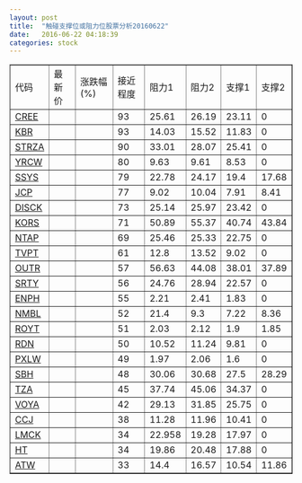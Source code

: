 ```yaml
---
layout: post
title:  "触碰支撑位或阻力位股票分析20160622"
date:   2016-06-22 04:18:39
categories: stock
---
```

<script type="text/javascript">
var stockList = []
stockList.push('gb_cree');
stockList.push('gb_kbr');
stockList.push('gb_strza');
stockList.push('gb_yrcw');
stockList.push('gb_ssys');
stockList.push('gb_jcp');
stockList.push('gb_disck');
stockList.push('gb_kors');
stockList.push('gb_ntap');
stockList.push('gb_tvpt');
stockList.push('gb_outr');
stockList.push('gb_srty');
stockList.push('gb_enph');
stockList.push('gb_nmbl');
stockList.push('gb_royt');
stockList.push('gb_rdn');
stockList.push('gb_pxlw');
stockList.push('gb_sbh');
stockList.push('gb_tza');
stockList.push('gb_voya');
stockList.push('gb_ccj');
stockList.push('gb_lmck');
stockList.push('gb_ht');
stockList.push('gb_atw');
</script>
<table border="1">
 <tr>
 <td>代码</td>
 <td>最新价</td>
 <td>涨跌幅(%)</td>
 <td>接近程度</td>
 <td>阻力1</td>
 <td>阻力2</td>
 <td>支撑1</td>
 <td>支撑2</td>
</tr>
  <tr id="cree" class="red">
  <td><a href="http://stock.finance.sina.com.cn/usstock/quotes/CREE.html" target="_blank">CREE</a></td><td></td><td></td><td>93</td><td>25.61</td><td>26.19</td><td>23.11</td><td>0</td></tr>
  <tr id="kbr" class="red">
  <td><a href="http://stock.finance.sina.com.cn/usstock/quotes/KBR.html" target="_blank">KBR</a></td><td></td><td></td><td>93</td><td>14.03</td><td>15.52</td><td>11.83</td><td>0</td></tr>
  <tr id="strza" class="red">
  <td><a href="http://stock.finance.sina.com.cn/usstock/quotes/STRZA.html" target="_blank">STRZA</a></td><td></td><td></td><td>90</td><td>33.01</td><td>28.07</td><td>25.41</td><td>0</td></tr>
  <tr id="yrcw" class="red">
  <td><a href="http://stock.finance.sina.com.cn/usstock/quotes/YRCW.html" target="_blank">YRCW</a></td><td></td><td></td><td>80</td><td>9.63</td><td>9.61</td><td>8.53</td><td>0</td></tr>
  <tr id="ssys" class="red">
  <td><a href="http://stock.finance.sina.com.cn/usstock/quotes/SSYS.html" target="_blank">SSYS</a></td><td></td><td></td><td>79</td><td>22.78</td><td>24.17</td><td>19.4</td><td>17.68</td></tr>
  <tr id="jcp" class="green">
  <td><a href="http://stock.finance.sina.com.cn/usstock/quotes/JCP.html" target="_blank">JCP</a></td><td></td><td></td><td>77</td><td>9.02</td><td>10.04</td><td>7.91</td><td>8.41</td></tr>
  <tr id="disck" class="red">
  <td><a href="http://stock.finance.sina.com.cn/usstock/quotes/DISCK.html" target="_blank">DISCK</a></td><td></td><td></td><td>73</td><td>25.14</td><td>25.97</td><td>23.42</td><td>0</td></tr>
  <tr id="kors" class="red">
  <td><a href="http://stock.finance.sina.com.cn/usstock/quotes/KORS.html" target="_blank">KORS</a></td><td></td><td></td><td>71</td><td>50.89</td><td>55.37</td><td>40.74</td><td>43.84</td></tr>
  <tr id="ntap" class="red">
  <td><a href="http://stock.finance.sina.com.cn/usstock/quotes/NTAP.html" target="_blank">NTAP</a></td><td></td><td></td><td>69</td><td>25.46</td><td>25.33</td><td>22.75</td><td>0</td></tr>
  <tr id="tvpt" class="red">
  <td><a href="http://stock.finance.sina.com.cn/usstock/quotes/TVPT.html" target="_blank">TVPT</a></td><td></td><td></td><td>61</td><td>12.8</td><td>13.52</td><td>9.02</td><td>0</td></tr>
  <tr id="outr" class="red">
  <td><a href="http://stock.finance.sina.com.cn/usstock/quotes/OUTR.html" target="_blank">OUTR</a></td><td></td><td></td><td>57</td><td>56.63</td><td>44.08</td><td>38.01</td><td>37.89</td></tr>
  <tr id="srty" class="red">
  <td><a href="http://stock.finance.sina.com.cn/usstock/quotes/SRTY.html" target="_blank">SRTY</a></td><td></td><td></td><td>56</td><td>24.76</td><td>28.94</td><td>22.57</td><td>0</td></tr>
  <tr id="enph" class="red">
  <td><a href="http://stock.finance.sina.com.cn/usstock/quotes/ENPH.html" target="_blank">ENPH</a></td><td></td><td></td><td>55</td><td>2.21</td><td>2.41</td><td>1.83</td><td>0</td></tr>
  <tr id="nmbl" class="green">
  <td><a href="http://stock.finance.sina.com.cn/usstock/quotes/NMBL.html" target="_blank">NMBL</a></td><td></td><td></td><td>52</td><td>21.4</td><td>9.3</td><td>7.22</td><td>8.36</td></tr>
  <tr id="royt" class="red">
  <td><a href="http://stock.finance.sina.com.cn/usstock/quotes/ROYT.html" target="_blank">ROYT</a></td><td></td><td></td><td>51</td><td>2.03</td><td>2.12</td><td>1.9</td><td>1.85</td></tr>
  <tr id="rdn" class="green">
  <td><a href="http://stock.finance.sina.com.cn/usstock/quotes/RDN.html" target="_blank">RDN</a></td><td></td><td></td><td>50</td><td>10.52</td><td>11.24</td><td>9.81</td><td>0</td></tr>
  <tr id="pxlw" class="red">
  <td><a href="http://stock.finance.sina.com.cn/usstock/quotes/PXLW.html" target="_blank">PXLW</a></td><td></td><td></td><td>49</td><td>1.97</td><td>2.06</td><td>1.6</td><td>0</td></tr>
  <tr id="sbh" class="green">
  <td><a href="http://stock.finance.sina.com.cn/usstock/quotes/SBH.html" target="_blank">SBH</a></td><td></td><td></td><td>48</td><td>30.06</td><td>30.68</td><td>27.5</td><td>28.29</td></tr>
  <tr id="tza" class="red">
  <td><a href="http://stock.finance.sina.com.cn/usstock/quotes/TZA.html" target="_blank">TZA</a></td><td></td><td></td><td>45</td><td>37.74</td><td>45.06</td><td>34.37</td><td>0</td></tr>
  <tr id="voya" class="red">
  <td><a href="http://stock.finance.sina.com.cn/usstock/quotes/VOYA.html" target="_blank">VOYA</a></td><td></td><td></td><td>42</td><td>29.13</td><td>31.85</td><td>25.75</td><td>0</td></tr>
  <tr id="ccj" class="red">
  <td><a href="http://stock.finance.sina.com.cn/usstock/quotes/CCJ.html" target="_blank">CCJ</a></td><td></td><td></td><td>38</td><td>11.28</td><td>11.96</td><td>10.41</td><td>0</td></tr>
  <tr id="lmck" class="green">
  <td><a href="http://stock.finance.sina.com.cn/usstock/quotes/LMCK.html" target="_blank">LMCK</a></td><td></td><td></td><td>34</td><td>22.958</td><td>19.28</td><td>17.97</td><td>0</td></tr>
  <tr id="ht" class="green">
  <td><a href="http://stock.finance.sina.com.cn/usstock/quotes/HT.html" target="_blank">HT</a></td><td></td><td></td><td>34</td><td>19.86</td><td>20.48</td><td>17.88</td><td>0</td></tr>
  <tr id="atw" class="green">
  <td><a href="http://stock.finance.sina.com.cn/usstock/quotes/ATW.html" target="_blank">ATW</a></td><td></td><td></td><td>33</td><td>14.4</td><td>16.57</td><td>10.54</td><td>11.86</td></tr>
</table>
